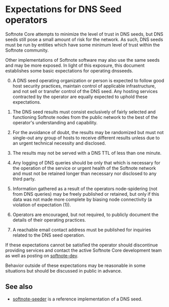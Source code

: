 Expectations for DNS Seed operators
====================================

Softnote Core attempts to minimize the level of trust in DNS seeds,
but DNS seeds still pose a small amount of risk for the network.
As such, DNS seeds must be run by entities which have some minimum
level of trust within the Softnote community.

Other implementations of Softnote software may also use the same
seeds and may be more exposed. In light of this exposure, this
document establishes some basic expectations for operating dnsseeds.

0. A DNS seed operating organization or person is expected to follow good
host security practices, maintain control of applicable infrastructure,
and not sell or transfer control of the DNS seed. Any hosting services
contracted by the operator are equally expected to uphold these expectations.

1. The DNS seed results must consist exclusively of fairly selected and
functioning Softnote nodes from the public network to the best of the
operator's understanding and capability.

2. For the avoidance of doubt, the results may be randomized but must not
single-out any group of hosts to receive different results unless due to an
urgent technical necessity and disclosed.

3. The results may not be served with a DNS TTL of less than one minute.

4. Any logging of DNS queries should be only that which is necessary
for the operation of the service or urgent health of the Softnote
network and must not be retained longer than necessary nor disclosed
to any third party.

5. Information gathered as a result of the operators node-spidering
(not from DNS queries) may be freely published or retained, but only
if this data was not made more complete by biasing node connectivity
(a violation of expectation (1)).

6. Operators are encouraged, but not required, to publicly document the
details of their operating practices.

7. A reachable email contact address must be published for inquiries
related to the DNS seed operation.

If these expectations cannot be satisfied the operator should
discontinue providing services and contact the active Softnote
Core development team as well as posting on
[softnote-dev](https://lists.linuxfoundation.org/mailman/listinfo/softnote-dev).

Behavior outside of these expectations may be reasonable in some
situations but should be discussed in public in advance.

See also
----------
- [softnote-seeder](https://github.com/sipa/softnote-seeder) is a reference implementation of a DNS seed.
